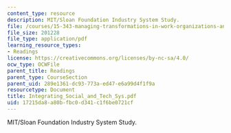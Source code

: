 ```yaml
---
content_type: resource
description: MIT/Sloan Foundation Industry System Study.
file: /courses/15-343-managing-transformations-in-work-organizations-and-society-spring-2002/17215da8a80bfbc0d341c1f6be0721cf_Integrating_Social_and_Tech_Sys.pdf
file_size: 201228
file_type: application/pdf
learning_resource_types:
- Readings
license: https://creativecommons.org/licenses/by-nc-sa/4.0/
ocw_type: OCWFile
parent_title: Readings
parent_type: CourseSection
parent_uid: 289e1361-dc93-773a-ed47-e6a99d4f1f9a
resourcetype: Document
title: Integrating_Social_and_Tech_Sys.pdf
uid: 17215da8-a80b-fbc0-d341-c1f6be0721cf
---
```

MIT/Sloan Foundation Industry System Study.